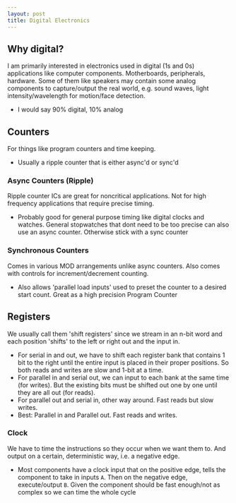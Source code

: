 ```yaml
---
layout: post
title: Digital Electronics
---
```


## Why digital?

I am primarily interested in electronics used in digital (1s and 0s) applications like computer components. Motherboards, peripherals, hardware. Some of them like speakers may contain some analog components to capture/output the real world, e.g. sound waves, light intensity/wavelength for motion/face detection.

- I would say 90% digital, 10% analog

## Counters

For things like program counters and time keeping.

- Usually a ripple counter that is either async'd or sync'd

### Async Counters (Ripple)

Ripple counter ICs are great for noncritical applications. Not for high frequency applications that require precise timing.

- Probably good for general purpose timing like digital clocks and watches. General stopwatches that dont need to be too precise can also use an async counter. Otherwise stick with a sync counter

### Synchronous Counters

Comes in various MOD arrangements unlike async counters. Also comes with controls for increment/decrement counting.

- Also allows 'parallel load inputs' used to preset the counter to a desired start count. Great as a high precision Program Counter

## Registers

We usually call them 'shift registers' since we stream in an n-bit word and each position 'shifts' to the left or right out and the input in.

- For serial in and out, we have to shift each register bank that contains 1 bit to the right until the entire input is placed in their proper positions. So both reads and writes are slow and 1-bit at a time.
- For parallel in and serial out, we can input to each bank at the same time (for writes). But the existing bits must be shifted out one by one until they are all out (for reads).
- For parallel out and serial in, other way around. Fast reads but slow writes.
- Best: Parallel in and Parallel out. Fast reads and writes.

### Clock

We have to time the instructions so they occur when we want them to. And output on a certain, deterministic way, i.e. a negative edge.

- Most components have a clock input that on the positive edge, tells the component to take in inputs `A`. Then on the negative edge, execute/output `B`. Given the component should be fast enough/not as complex so we can time the whole cycle


